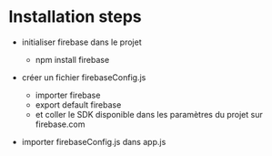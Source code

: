 # Installation steps

- initialiser firebase dans le projet
    - npm install firebase

- créer un fichier firebaseConfig.js
    - importer firebase
    - export default firebase
    - et coller le SDK disponible dans les paramètres du projet sur firebase.com

- importer firebaseConfig.js dans app.js